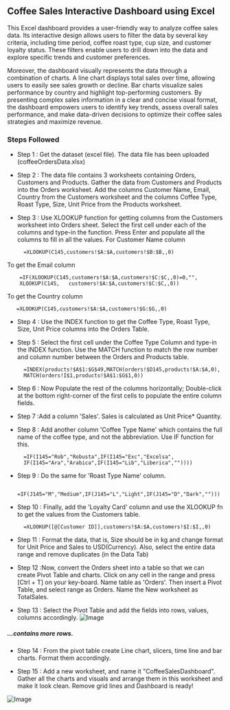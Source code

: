 ## Coffee Sales Interactive Dashboard using Excel
This Excel dashboard provides a user-friendly way to analyze coffee sales data.  Its interactive design allows users to filter the data by several key criteria, including time period, coffee roast type, cup size, and customer loyalty status.  These filters enable users to drill down into the data and explore specific trends and customer preferences.

Moreover, the dashboard visually represents the data through a combination of charts.  A line chart displays total sales over time, allowing users to easily see sales growth or decline.  Bar charts visualize sales performance by country and highlight top-performing customers.  By presenting complex sales information in a clear and concise visual format, the dashboard empowers users to identify key trends, assess overall sales performance, and make data-driven decisions to optimize their coffee sales strategies and maximize revenue.

### Steps Followed
- Step 1 : Get the dataset (excel file). The data file has been uploaded (coffeeOrdersData.xlsx)

- Step 2 : The data file contains 3 worksheets containing Orders, Customers and Products.
   Gather the data from Customers and Products into the Orders worksheet. Add the columns Customer Name, Email, Country from the Customers worksheet and the columns Coffee Type, Roast Type, Size, Unit Price from the Products worksheet.

- Step 3 : Use XLOOKUP function for getting columns from the Customers worksheet into Orders sheet. Select the first cell under each of the columns and type-in the function. Press Enter and populate all the columns to fill in all the values.
For Customer Name column 

        =XLOOKUP(C145,customers!$A:$A,customers!$B:$B,,0)
 To get the Email column

        =IF(XLOOKUP(C145,customers!$A:$A,customers!$C:$C,,0)=0,"",
        XLOOKUP(C145,   customers!$A:$A,customers!$C:$C,,0))
 To get the Country column

       =XLOOKUP(C145,customers!$A:$A,customers!$G:$G,,0)

- Step 4 : Use the INDEX function to get the Coffee Type, Roast Type, Size, Unit Price columns into the Orders Table.
- Step 5 : Select the first cell under the Coffee Type Column and type-in the INDEX function. Use the MATCH function to match the row number and column number between the Orders and Products table. 

        =INDEX(products!$A$1:$G$49,MATCH(orders!$D145,products!$A:$A,0),
        MATCH(orders!I$1,products!$A$1:$G$1,0))
- Step 6 : Now Populate the rest of the columns horizontally; Double-click at the bottom right-corner of the first cells to populate the entire column fields.            
- Step 7 :Add a column 'Sales'. Sales is calculated as Unit Price* Quantity.
- Step 8 : Add another column 'Coffee Type Name' which contains the full name of the coffee type, and not the abbreviation. Use IF function for this.

        =IF(I145="Rob","Robusta",IF(I145="Exc","Excelsa",
        IF(I145="Ara","Arabica",IF(I145="Lib","Liberica",""))))

- Step 9 : Do the same for 'Roast Type Name' column.

        =IF(J145="M","Medium",IF(J145="L","Light",IF(J145="D","Dark","")))

- Step 10 : Finally, add the 'Loyalty Card' column and use the XLOOKUP fn to get the values from the Customers table.

        =XLOOKUP([@[Customer ID]],customers!$A:$A,customers!$I:$I,,0)

- Step 11 : Format the data, that is, Size should be in kg and change format for Unit Price and Sales to USD(Currency).
Also, select the entire data range and remove duplicates (in the Data Tab)

- Step 12 :Now, convert the Orders sheet into a table so that we can create Pivot Table and charts. Click on any cell in the range and press [Ctrl + T] on your key-board. Name table as 'Orders'. 
Then insert a Pivot Table, and select range as Orders. Name the New worksheet as TotalSales.
- Step 13 : Select the Pivot Table and add the fields into rows, values, columns accordingly.
![Image](https://github.com/user-attachments/assets/342b1761-7187-4956-95a1-bba4f02e0f0a)
##### ...contains more rows.
       
- Step 14 : From the pivot table create Line chart, slicers, time line and bar charts. Format them accordingly.


- Step 15 : Add a new worksheet, and name it "CoffeeSalesDashboard". Gather all the charts and visuals and arrange them in this worksheet and make it look clean.
Remove grid lines and Dashboard is ready!

![Image](https://github.com/user-attachments/assets/38434acb-0a6c-4d0d-86cd-6d5fdb6b3a36)






   
